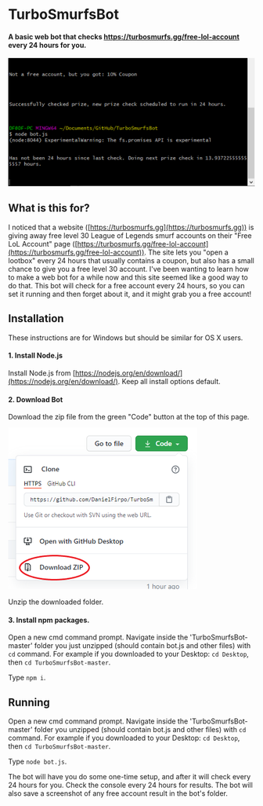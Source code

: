 # TurboSmurfsBot
#### A basic web bot that checks https://turbosmurfs.gg/free-lol-account every 24 hours for you.

![Bot Screenshot](https://raw.githubusercontent.com/DanielFirpo/TurboSmurfsBot/master/GithubImages/Capture.PNG)

## What is this for?

I noticed that a website ([https://turbosmurfs.gg](https://turbosmurfs.gg)) is giving away free level 30 League of Legends smurf accounts on their "Free LoL Account" page ([https://turbosmurfs.gg/free-lol-account](https://turbosmurfs.gg/free-lol-account)).
The site lets you "open a lootbox" every 24 hours that usually contains a coupon, but also has a small chance to give you a free level 30 account. I've been wanting to learn how to make a web bot for a while now and this site seemed like a good way to do that.
This bot will check for a free account every 24 hours, so you can set it running and then forget about it, and it might grab you a free account!

## Installation

These instructions are for Windows but should be similar for OS X users.

#### 1. Install Node.js 

Install Node.js from [https://nodejs.org/en/download/](https://nodejs.org/en/download/). Keep all install options default.

#### 2. Download Bot

Download the zip file from the green "Code" button at the top of this page.

![Download Screenshot](https://raw.githubusercontent.com/DanielFirpo/TurboSmurfsBot/master/GithubImages/tempsnip.png)

Unzip the downloaded folder.

####  3. Install npm packages.

Open a new cmd command prompt. Navigate inside the 'TurboSmurfsBot-master' folder you just unzipped (should contain bot.js and other files) with `cd` command. For example if you downloaded to your Desktop: `cd Desktop`, then `cd TurboSmurfsBot-master`.

Type `npm i`.

## Running

Open a new cmd command prompt. Navigate inside the 'TurboSmurfsBot-master' folder you unzipped (should contain bot.js and other files) with `cd` command. For example if you downloaded to your Desktop: `cd Desktop`, then `cd TurboSmurfsBot-master`.

Type `node bot.js`.

The bot will have you do some one-time setup, and after it will check every 24 hours for you. Check the console every 24 hours for results. The bot will also save a screenshot of any free account result in the bot's folder.



